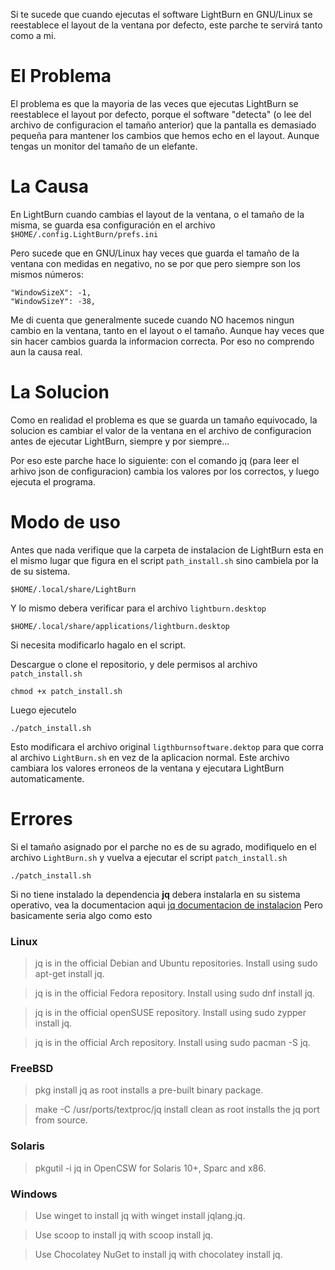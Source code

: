 Si te sucede que cuando ejecutas el software LightBurn en GNU/Linux se reestablece el layout de la ventana por defecto, este parche te servirá tanto como a mi.

# El Problema

El problema es que la mayoria de las veces que ejecutas LightBurn se reestablece el layout por defecto, porque el software "detecta"  (o lee del archivo de configuracion el tamaño anterior) que la pantalla es demasiado pequeña para mantener los cambios que hemos echo en el layout. Aunque tengas un monitor del tamaño de un elefante.

# La Causa
En LightBurn cuando cambias el layout de la ventana, o el tamaño de la misma, se guarda esa configuración en el archivo `$HOME/.config.LightBurn/prefs.ini`

Pero sucede que en GNU/Linux hay veces que guarda el tamaño de la ventana con medidas en negativo, no se por que pero siempre son los mismos números:

    "WindowSizeX": -1,
    "WindowSizeY": -38,

Me di cuenta que generalmente sucede cuando NO hacemos ningun cambio en la ventana, tanto en el layout o el tamaño. Aunque hay veces que sin hacer cambios guarda la informacion correcta. Por eso no comprendo aun la causa real.

# La Solucion
Como en realidad el problema es que se guarda un tamaño equivocado, la solucion es cambiar el valor de la ventana en el archivo de configuracion antes de ejecutar LightBurn, siempre y por siempre...

Por eso este parche hace lo siguiente: con el comando jq (para leer el arhivo json de configuracion) cambia los valores por los correctos, y luego ejecuta el programa.

# Modo de uso
Antes que nada verifique que la carpeta de instalacion de LightBurn esta en el mismo lugar que figura en el script `path_install.sh` sino cambiela por la de su sistema.

    $HOME/.local/share/LightBurn

Y lo mismo debera verificar para el archivo `lightburn.desktop`

    $HOME/.local/share/applications/lightburn.desktop

Si necesita modificarlo hagalo en el script.

Descargue o clone el repositorio, y dele permisos al archivo `patch_install.sh`

    chmod +x patch_install.sh

Luego ejecutelo

    ./patch_install.sh

Esto modificara el archivo original `ligthburnsoftware.dektop` para que corra al archivo `LightBurn.sh` en vez de la aplicacion normal. Este archivo cambiara los valores erroneos de la ventana y ejecutara LightBurn automaticamente.

# Errores
Si el tamaño asignado por el parche no es de su agrado, modifiquelo en el archivo `LightBurn.sh` y vuelva a ejecutar el script `patch_install.sh`

    ./patch_install.sh

Si no tiene instalado la dependencia **jq** debera instalarla en su sistema operativo, vea la documentacion aqui [jq documentacion de instalacion](https://jqlang.github.io/jq/download/)
Pero basicamente seria algo como esto

### Linux
>jq is in the official Debian and Ubuntu repositories. Install using sudo apt-get install jq.

>jq is in the official Fedora repository. Install using sudo dnf install jq.

>jq is in the official openSUSE repository. Install using sudo zypper install jq.

>jq is in the official Arch repository. Install using sudo pacman -S jq.

### FreeBSD
>pkg install jq as root installs a pre-built binary package.

>make -C /usr/ports/textproc/jq install clean as root installs the jq port from source.

### Solaris
>pkgutil -i jq in OpenCSW for Solaris 10+, Sparc and x86.

### Windows
>Use winget to install jq with winget install jqlang.jq.

>Use scoop to install jq with scoop install jq.

>Use Chocolatey NuGet to install jq with chocolatey install jq.